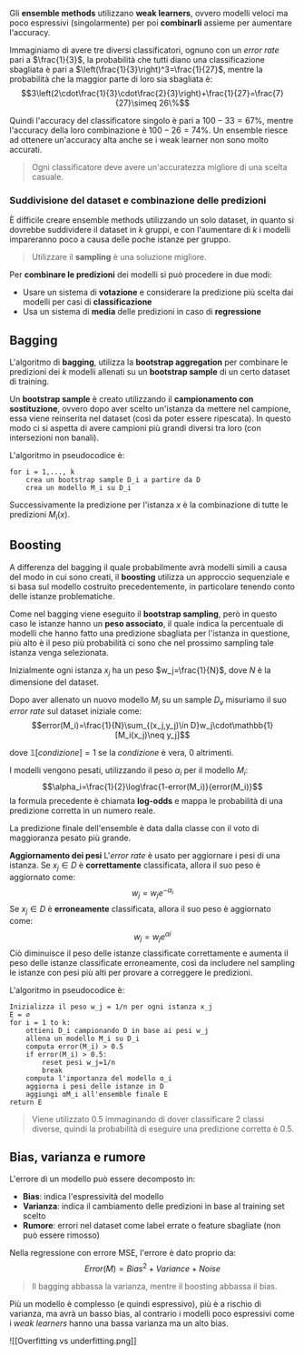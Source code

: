 Gli **ensemble methods** utilizzano **weak learners**, ovvero modelli veloci ma poco espressivi (singolarmente) per poi **combinarli** assieme per aumentare l'accuracy.

Immaginiamo di avere tre diversi classificatori, ognuno con un _error rate_ pari a $\frac{1}{3}$, la probabilità che tutti diano una classificazione sbagliata è pari a $\left(\frac{1}{3}\right)^3=\frac{1}{27}$, mentre la probabilità che la maggior parte di loro sia sbagliata è:
$$3\left(2\cdot\frac{1}{3}\cdot\frac{2}{3}\right)+\frac{1}{27}=\frac{7}{27}\simeq 26\%$$

Quindi l'accuracy del classificatore singolo è pari a $100-33=67\%$, mentre l'accuracy della loro combinazione è $100-26=74\%$.
Un ensemble riesce ad ottenere un'accuracy alta anche se i weak learner non sono molto accurati.
>Ogni classificatore deve avere un'accuratezza migliore di una scelta casuale.

### Suddivisione del dataset e combinazione delle predizioni
È difficile creare ensemble methods utilizzando un solo dataset, in quanto si dovrebbe suddividere il dataset in $k$ gruppi, e con l'aumentare di $k$ i modelli impareranno poco a causa delle poche istanze per gruppo.
>Utilizzare il **sampling** è una soluzione migliore.

Per **combinare le predizioni** dei modelli si può procedere in due modi:
- Usare un sistema di **votazione** e considerare la predizione più scelta dai modelli per casi di **classificazione**
- Usa un sistema di **media** delle predizioni in caso di **regressione**

## Bagging
L'algoritmo di **bagging**, utilizza la **bootstrap aggregation** per combinare le predizioni dei $k$ modelli allenati su un **bootstrap sample** di un certo dataset di training.

Un **bootstrap sample** è creato utilizzando il **campionamento con sostituzione**, ovvero dopo aver scelto un'istanza da mettere nel campione, essa viene reinserita nel dataset (così da poter essere ripescata).
In questo modo ci si aspetta di avere campioni più grandi diversi tra loro (con intersezioni non banali).

L'algoritmo in pseudocodice è:
```
for i = 1,..., k
	crea un bootstrap sample D_i a partire da D
	crea un modello M_i su D_i
```

Successivamente la predizione per l'istanza $x$ è la combinazione di tutte le predizioni $M_i(x)$.

## Boosting
A differenza del bagging il quale probabilmente avrà modelli simili a causa del modo in cui sono creati, il **boosting** utilizza un approccio sequenziale e si basa sul modello costruito precedentemente, in particolare tenendo conto delle istanze problematiche.

Come nel bagging viene eseguito il **bootstrap sampling**, però in questo caso le istanze hanno un **peso associato**, il quale indica la percentuale di modelli che hanno fatto una predizione sbagliata per l'istanza in questione, più alto è il peso più probabilità ci sono che nel prossimo sampling tale istanza venga selezionata.

Inizialmente ogni istanza $x_j$ ha un peso $w_j=\frac{1}{N}$, dove $N$ è la dimensione del dataset.

Dopo aver allenato un nuovo modello $M_i$ su un sample $D_v$ misuriamo il suo _error rate_ sul dataset iniziale come:
$$error(M_i)=\frac{1}{N}\sum_{(x_j,y_j)\in D}w_j\cdot\mathbb{1}[M_i(x_j)\neq y_j]$$

dove $\mathbb{1}[condizione]=1$ se la $condizione$ è vera, $0$ altrimenti.

I modelli vengono pesati, utilizzando il peso $\alpha_i$ per il modello $M_i$:
$$\alpha_i=\frac{1}{2}\log\frac{1-error(M_i)}{error(M_i)}$$
la formula precedente è chiamata **log-odds** e mappa le probabilità di una predizione corretta in un numero reale.

La predizione finale dell'ensemble è data dalla classe con il voto di maggioranza pesato più grande.

**Aggiornamento dei pesi**
L'_error rate_ è usato per aggiornare i pesi di una istanza.
Se $x_j\in D$ è **correttamente** classificata, allora il suo peso è aggiornato come:
$$w_j=w_je^{-\alpha_i}$$
Se $x_j\in D$ è **erroneamente** classificata, allora il suo peso è aggiornato come:
$$w_j=w_je^{\alpha i}$$
Ciò diminuisce il peso delle istanze classificate correttamente e aumenta il peso delle istanze classificate erroneamente, così da includere nel sampling le istanze con pesi più alti per provare a correggere le predizioni.

L'algoritmo in pseudocodice è:
```
Inizializza il peso w_j = 1/n per ogni istanza x_j
E = ∅
for i = 1 to k:
	ottieni D_i campionando D in base ai pesi w_j
	allena un modello M_i su D_i
	computa error(M_i) > 0.5
	if error(M_i) > 0.5:
		reset pesi w_j=1/n
		break
	computa l'importanza del modello α_i
	aggiorna i pesi delle istanze in D
	aggiungi αM_i all'ensemble finale E
return E
```
>Viene utilizzato $0.5$ immaginando di dover classificare $2$ classi diverse, quindi la probabilità di eseguire una predizione corretta è $0.5$.

## Bias, varianza e rumore
L'errore di un modello può essere decomposto in:
- **Bias**: indica l'espressività del modello
- **Varianza**: indica il cambiamento delle predizioni in base al training set scelto
- **Rumore**: errori nel dataset come label errate o feature sbagliate (non può essere rimosso)

Nella regressione con errore MSE, l'errore è dato proprio da:
$$Error(M)=Bias^2+Variance+Noise$$

>Il bagging abbassa la varianza, mentre il boosting abbassa il bias.

Più un modello è complesso (e quindi espressivo), più è a rischio di varianza, ma avrà un basso bias, al contrario i modelli poco espressivi come i _weak learners_ hanno una bassa varianza ma un alto bias.

![[Overfitting vs underfitting.png]]